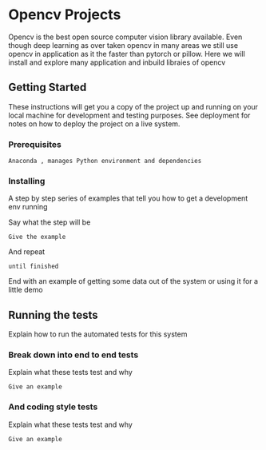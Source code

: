 # Opencv Projects

Opencv is the best open source computer vision library available. Even though deep learning as over taken opencv in many areas we still use opencv in application as it the faster than pytorch or pillow. Here we will install and explore many application and inbuild libraies of opencv

## Getting Started

These instructions will get you a copy of the project up and running on your local machine for development and testing purposes. See deployment for notes on how to deploy the project on a live system.

### Prerequisites



```
Anaconda , manages Python environment and dependencies
```

### Installing

A step by step series of examples that tell you how to get a development env running

Say what the step will be

```
Give the example
```

And repeat

```
until finished
```

End with an example of getting some data out of the system or using it for a little demo

## Running the tests

Explain how to run the automated tests for this system

### Break down into end to end tests

Explain what these tests test and why

```
Give an example
```

### And coding style tests

Explain what these tests test and why

```
Give an example
```



